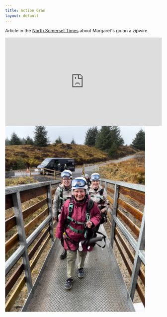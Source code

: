 ```yaml
---
title: Action Gran
layout: default
---
```


Article in the [North Somerset Times](https://www.northsomersettimes.co.uk/news/23418163.91-year-old-grandmother-tackles-fastest-zipline-world/) about Margaret's go on a zipwire.

<div style="padding:56.25% 0 0 0;position:relative;">
<iframe src="https://player.vimeo.com/video/813615875?h=07ec00a94d&amp;badge=0&amp;autopause=0&amp;player_id=0&amp;app_id=58479" frameborder="0" allow="autoplay; fullscreen; picture-in-picture" allowfullscreen style="position:absolute;top:0;left:0;width:100%;height:100%;" title="GrandmaZipLineMovie.mp4"></iframe>
</div>
<script src="https://player.vimeo.com/api/player.js"></script>

<img src="/pages/action-gran/zipwire-1.png" alt="Margaret ready to ROCK!" height="600" />
